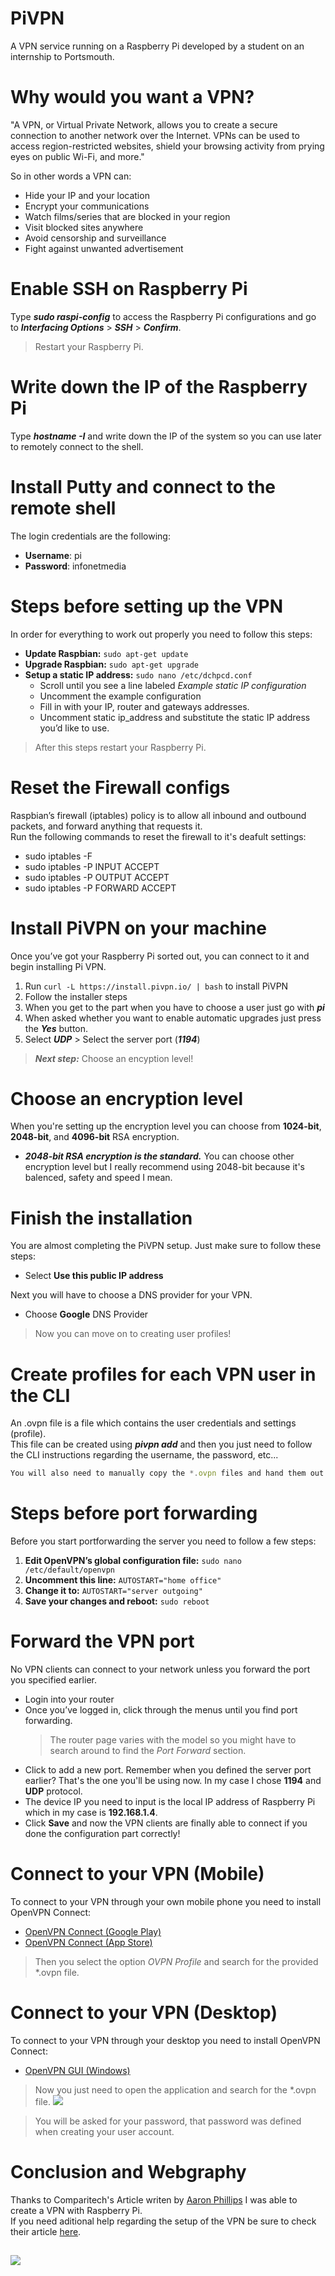 # PiVPN
A VPN service running on a Raspberry Pi developed by a student on an internship to Portsmouth.

# Why would you want a VPN?
"A VPN, or Virtual Private Network, allows you to create a secure connection to another network over the Internet. VPNs can be used to access region-restricted websites, shield your browsing activity from prying eyes on public Wi-Fi, and more."

So in other words a VPN can:

* Hide your IP and your location
* Encrypt your communications
* Watch films/series that are blocked in your region
* Visit blocked sites anywhere
* Avoid censorship and surveillance
* Fight against unwanted advertisement

# Enable SSH on Raspberry Pi
Type __*sudo raspi-config*__ to access the Raspberry Pi configurations and go to __*Interfacing Options*__ > __*SSH*__ > __*Confirm*__.  
> Restart your Raspberry Pi.

# Write down the IP of the Raspberry Pi
Type __*hostname -I*__ and write down the IP of the system so you can use later to remotely connect to the shell.

# Install Putty and connect to the remote shell
The login credentials are the following:
* **Username**: pi
* **Password**: infonetmedia

# Steps before setting up the VPN
In order for everything to work out properly you need to follow this steps:
* **Update Raspbian:** `sudo apt-get update`
* **Upgrade Raspbian:** `sudo apt-get upgrade`
* **Setup a static IP address:** `sudo nano /etc/dchpcd.conf`
  * Scroll until you see a line labeled _Example static IP configuration_
  * Uncomment the example configuration
  * Fill in with your IP, router and gateways addresses.
  * Uncomment static ip_address and substitute the static IP address you’d like to use.
  
> After this steps restart your Raspberry Pi.

# Reset the Firewall configs
Raspbian’s firewall (iptables) policy is to allow all inbound and outbound packets, and forward anything that requests it.  
Run the following commands to reset the firewall to it's deafult settings:

* sudo iptables -F
* sudo iptables -P INPUT ACCEPT
* sudo iptables -P OUTPUT ACCEPT
* sudo iptables -P FORWARD ACCEPT

# Install PiVPN on your machine
Once you’ve got your Raspberry Pi sorted out, you can connect to it and begin installing Pi VPN.

1. Run `curl -L https://install.pivpn.io/ | bash` to install PiVPN
2. Follow the installer steps
3. When you get to the part when you have to choose a user just go with **_pi_**
4. When asked whether you want to enable automatic upgrades just press the _**Yes**_ button.
5. Select _**UDP**_ > Select the server port (_**1194**_)
   
> _**Next step:**_ Choose an encyption level!


# Choose an encryption level
When you're setting up the encryption level you can choose from __1024-bit__, __2048-bit__, and __4096-bit__ RSA encryption.

* ***2048-bit RSA encryption is the standard.*** You can choose other encryption level but I really recommend using 2048-bit because it's balenced, safety and speed I mean.

# Finish the installation
You are almost completing the PiVPN setup. Just make sure to follow these steps:
* Select **Use this public IP address**

Next you will have to choose a DNS provider for your VPN.
* Choose **Google** DNS Provider

> Now you can move on to creating user profiles!

# Create profiles for each VPN user in the CLI
An .ovpn file is a file which contains the user credentials and settings (profile).  
This file can be created using _**pivpn add**_ and then you just need to follow the CLI instructions regarding the username, the password, etc...
  
  
```javascript
You will also need to manually copy the *.ovpn files and hand them out to the users.
```

# Steps before port forwarding
Before you start portforwarding the server you need to follow a few steps:
1. **Edit OpenVPN’s global configuration file:** `sudo nano /etc/default/openvpn`
2. **Uncomment this line:** `AUTOSTART="home office"`
3. **Change it to:** `AUTOSTART="server outgoing"`
4. **Save your changes and reboot:** `sudo reboot`

# Forward the VPN port
No VPN clients can connect to your network unless you forward the port you specified earlier.  
* Login into your router
* Once you’ve logged in, click through the menus until you find port forwarding.
  > The router page varies with the model so you might have to search around to find the _Port Forward_ section.
* Click to add a new port. Remember when you defined the server port earlier? That's the one you'll be using now. In my case I chose **1194** and **UDP** protocol.
* The device IP you need to input is the local IP address of Raspberry Pi which in my case is **192.168.1.4**.
* Click **Save** and now the VPN clients are finally able to connect if you done the configuration part correctly! 

# Connect to your VPN (Mobile)
To connect to your VPN through your own mobile phone you need to install OpenVPN Connect:  
* [OpenVPN Connect (Google Play)](https://play.google.com/store/apps/details?id=net.openvpn.openvpn)  
* [OpenVPN Connect (App Store)](https://itunes.apple.com/us/app/openvpn-connect/id590379981)  


> Then you select the option *OVPN Profile* and search for the provided *.ovpn file.
# Connect to your VPN (Desktop)
To connect to your VPN through your desktop you need to install OpenVPN Connect:  
* [OpenVPN GUI (Windows)](https://openvpn.net/download-open-vpn)

> Now you just need to open the application and search for the *.ovpn file. 
![](https://cdn.comparitech.com/wp-content/uploads/2018/07/import.jpg)

> You will be asked for your password, that password was defined when creating your user account.

# Conclusion and Webgraphy
Thanks to Comparitech's Article writen by [Aaron Phillips](https://www.comparitech.com/author/aaron/) I was able to create a VPN with Raspberry Pi.  
If you need aditional help regarding the setup of the VPN be sure to check their article [here](https://www.comparitech.com/blog/vpn-privacy/raspberry-pi-vpn).
##
![](https://cdn.comparitech.com/wp-content/uploads/2018/07/How-to-turn-your-Raspberry-Pi-into-a-VPN-server-1.jpg)
